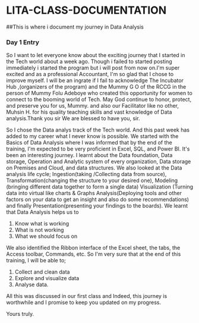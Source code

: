 # LITA-CLASS-DOCUMENTATION
##This is where i document my journey in Data Analysis

### Day 1 Entry

So I want to let everyone know about the exciting journey that I started in the Tech world about a week ago. Though i failed to started posting immediately i started the program but i will post from now on.I'm super excited and as a professional Accountant, I'm so glad that I chose to improve myself. I will be an ingrate if I fail to acknowledge The Incubator Hub ,(organizers of the program) and the Mummy G O of the RCCG in the person of Mummy Folu Adeboye who created this opportunity for women to connect to the booming world of Tech. May God continue to honor, protect, and preserve you for us, Mummy. and also our Facilitator like no other, Muhsin H. 
for his quality teaching skills and vast knowledge of Data analysis.Thank you sir We are blessed to have you, sir.

So I chose the Data analys track of the Tech world. And this past week has added to my career what I never know is possible. We started with the Basics of Data Analysis where I was informed that by the end of the training, I'm expected to be very proficient in Excel, SQL, and Power BI. It's been an interesting journey.
I learnt about the Data foundation, Data storage, Operation and Analytic system of every organization, Data storage on Premises and Cloud, and data structures.  We also looked at the Data analysis life cycle; 
Ingestion(taking /Collecting data from source), Transformation(changing the structure to your desired one), 
Modeling (bringing different data together to form a single data)
Visualization (Turning data into virtual like charts & Graphs
Analysis(Deploying tools and other factors on your data to get an insight and also do some recommendations) and finally 
Presentation(presenting your findings to the boards).
We learnt that Data Analysis helps us to 
1. Know what is working
2. What is not working 
3. What we should focus on

We also identified the Ribbon interface of the Excel sheet, the tabs, the Access toolbar, Commands, etc.
So I'm very sure that at the end of this training, I will be able to;
1. Collect and clean data
2. Explore and visualize data
3. Analyse data.

All this was discussed in our first class and Indeed, this journey is worthwhile and I promise to keep you updated on my progress. 

Yours truly.
